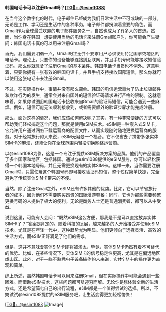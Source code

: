 **韩国电话卡可以注册Gmail吗？[[TG💪+ @esim1088](https://t.me/s/esim1088)]**

在当今这个数字化的时代，电子邮件已经成为我们日常生活中不可或缺的一部分。无论是工作、学习还是生活中的各种事务，电子邮件都扮演着重要的角色。而Gmail作为全球最受欢迎的电子邮件服务之一，自然也成为了许多人的首选。然而，当你身在韩国，想要使用当地的电话卡来注册Gmail账户时，你可能会产生疑问：韩国电话卡真的可以用来注册Gmail吗？

首先，我们需要明确一点，Gmail的注册并不要求用户必须使用特定国家或地区的电话卡。理论上，只要你的设备能够连接到互联网，并且手机号码能够接收短信验证码，那么你就具备了注册Gmail的基本条件。韩国电话卡当然也不例外。这意味着，只要你拥有一张有效的韩国电话卡，并且手机支持接收国际短信，那么你就可以使用这张电话卡来注册Gmail。

不过，在实际操作中，事情并没有那么简单。韩国的电信运营商为了防止垃圾邮件和欺诈行为的发生，通常会对来自国外的短信验证码请求进行严格的限制。这就意味着，如果你试图用韩国电话卡接收来自Gmail的验证码短信，可能会遇到一些麻烦。例如，短信可能无法顺利接收到，或者需要额外的验证步骤才能完成注册。

那么，面对这样的情况，我们应该如何解决呢？其实，有一种非常便捷的方式可以帮助我们轻松搞定这个问题，那就是使用eSIM技术。eSIM是一种嵌入式SIM卡，它允许用户通过网络下载运营商的配置文件，从而实现随时随地更换运营商的服务。对于经常旅行的人来说，eSIM无疑是一个福音。它不仅省去了携带多张实体SIM卡的麻烦，还能让你在全球范围内轻松切换网络运营商。

以@esim1088为例，这是一个专注于提供eSIM解决方案的品牌。他们的产品覆盖了多个国家和地区，包括韩国。通过@esim1088提供的eSIM服务，你可以轻松获得一个韩国本地号码，并且无需更换现有的实体SIM卡。这样一来，当你需要注册Gmail时，只需使用这个韩国号码即可接收验证码短信，整个过程简单快捷，完全避免了传统实体SIM卡带来的不便。

当然，除了注册Gmail之外，eSIM还有许多其他的优势。比如，它可以节省旅行者的成本，因为他们不需要购买昂贵的国际漫游套餐；同时，它也为那些需要频繁更换号码的人提供了极大的便利。无论是商务人士还是普通消费者，都可以从中受益。

说到这里，可能有人会问：“既然eSIM这么方便，那我是不是可以直接放弃实体SIM卡了？”答案是肯定的。随着科技的发展，越来越多的人开始接受并使用eSIM技术。尤其是在年轻一代中，这种趋势尤为明显。他们更倾向于选择灵活、高效的生活方式，而eSIM正好满足了他们的需求。

但是，这并不意味着实体SIM卡即将被淘汰。毕竟，实体SIM卡仍然有着不可替代的优势。比如，在某些情况下，实体SIM卡的信号稳定性更高，尤其是在偏远地区或山区。此外，对于一些不熟悉电子设备操作的人来说，实体SIM卡的操作更为直观和简单。

综上所述，虽然韩国电话卡可以用来注册Gmail，但在实际操作中可能会遇到一些困难。而借助eSIM技术，这些问题都可以迎刃而解。无论你是想体验全新的生活方式，还是希望简化自己的出行流程，eSIM都是一个值得尝试的选择。所以，不妨试试@esim1088提供的eSIM服务吧，让生活变得更加轻松愉快！

[[TG💪+ @esim1088](https://t.me/s/esim1088) ![Image](https://i.postimg.cc/4NQfJmqS/Snipaste-2025-05-13-00-14-12.png)]